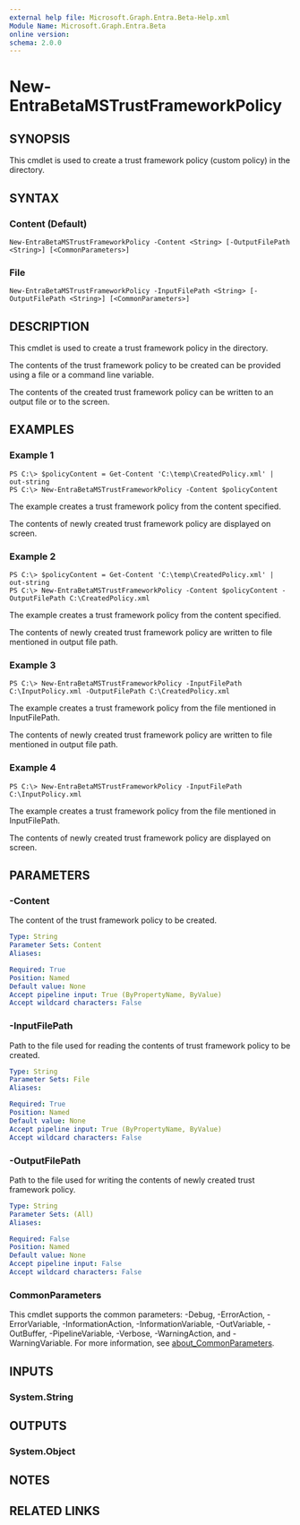 ```yaml
---
external help file: Microsoft.Graph.Entra.Beta-Help.xml
Module Name: Microsoft.Graph.Entra.Beta
online version:
schema: 2.0.0
---
```


# New-EntraBetaMSTrustFrameworkPolicy

## SYNOPSIS
This cmdlet is used to create a trust framework policy (custom policy) in the directory.

## SYNTAX

### Content (Default)
```
New-EntraBetaMSTrustFrameworkPolicy -Content <String> [-OutputFilePath <String>] [<CommonParameters>]
```

### File
```
New-EntraBetaMSTrustFrameworkPolicy -InputFilePath <String> [-OutputFilePath <String>] [<CommonParameters>]
```

## DESCRIPTION
This cmdlet is used to create a trust framework policy in the directory.

The contents of the trust framework policy to be created can be provided using a file or a command line variable.

The contents of the created trust framework policy can be written to an output file or to the screen.

## EXAMPLES

### Example 1
```
PS C:\> $policyContent = Get-Content 'C:\temp\CreatedPolicy.xml' | out-string
PS C:\> New-EntraBetaMSTrustFrameworkPolicy -Content $policyContent
```

The example creates a trust framework policy from the content specified.

The contents of newly created trust framework policy are displayed on screen.

### Example 2
```
PS C:\> $policyContent = Get-Content 'C:\temp\CreatedPolicy.xml' | out-string
PS C:\> New-EntraBetaMSTrustFrameworkPolicy -Content $policyContent -OutputFilePath C:\CreatedPolicy.xml
```

The example creates a trust framework policy from the content specified.

The contents of newly created trust framework policy are written to file mentioned in output file path.

### Example 3
```
PS C:\> New-EntraBetaMSTrustFrameworkPolicy -InputFilePath C:\InputPolicy.xml -OutputFilePath C:\CreatedPolicy.xml
```

The example creates a trust framework policy from the file mentioned in InputFilePath.

The contents of newly created trust framework policy are written to file mentioned in output file path.

### Example 4
```
PS C:\> New-EntraBetaMSTrustFrameworkPolicy -InputFilePath C:\InputPolicy.xml
```

The example creates a trust framework policy from the file mentioned in InputFilePath.

The contents of newly created trust framework policy are displayed on screen.

## PARAMETERS

### -Content
The content of the trust framework policy to be created.

```yaml
Type: String
Parameter Sets: Content
Aliases:

Required: True
Position: Named
Default value: None
Accept pipeline input: True (ByPropertyName, ByValue)
Accept wildcard characters: False
```

### -InputFilePath
Path to the file used for reading the contents of trust framework policy to be created.

```yaml
Type: String
Parameter Sets: File
Aliases:

Required: True
Position: Named
Default value: None
Accept pipeline input: True (ByPropertyName, ByValue)
Accept wildcard characters: False
```

### -OutputFilePath
Path to the file used for writing the contents of newly created trust framework policy.

```yaml
Type: String
Parameter Sets: (All)
Aliases:

Required: False
Position: Named
Default value: None
Accept pipeline input: False
Accept wildcard characters: False
```

### CommonParameters
This cmdlet supports the common parameters: -Debug, -ErrorAction, -ErrorVariable, -InformationAction, -InformationVariable, -OutVariable, -OutBuffer, -PipelineVariable, -Verbose, -WarningAction, and -WarningVariable. For more information, see [about_CommonParameters](https://go.microsoft.com/fwlink/?LinkID=113216).

## INPUTS

### System.String
## OUTPUTS

### System.Object
## NOTES

## RELATED LINKS
